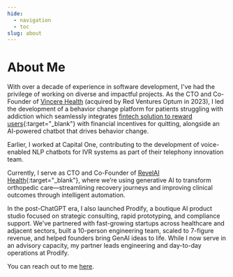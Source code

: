 ```yaml
---
hide:
  - navigation
  - toc
slug: about
---
```

# About Me

With over a decade of experience in software development, I've had the privilege of working on diverse and impactful projects. As the CTO and Co-Founder of [Vincere Health](https://www.vincere.health/) (acquired by Red Ventures Optum in 2023), I led the development of a behavior change platform for patients struggling with addiction which seamlessly integrates [fintech solution to reward users](https://aws.amazon.com/blogs/startups/helping-people-quit-smoking-through-financial-rewards/){:target="_blank"} with financial incentives for quitting, alongside an AI-powered chatbot that drives behavior change.

Earlier, I worked at Capital One, contributing to the development of voice-enabled NLP chatbots for IVR systems as part of their telephony innovation team.

Currently, I serve as CTO and Co-Founder of [RevelAI Health](https://revelaihealth.com/){:target="_blank"}, where we’re using generative AI to transform orthopedic care—streamlining recovery journeys and improving clinical outcomes through intelligent automation.

In the post-ChatGPT era, I also launched Prodify, a boutique AI product studio focused on strategic consulting, rapid prototyping, and compliance support. We've partnered with fast-growing startups across healthcare and adjacent sectors, built a 10-person engineering team, scaled to 7-figure revenue, and helped founders bring GenAI ideas to life. While I now serve in an advisory capacity, my partner leads engineering and day-to-day operations at Prodify.

You can reach out to me [here](mailto:hadij.pk@gmail.com).
